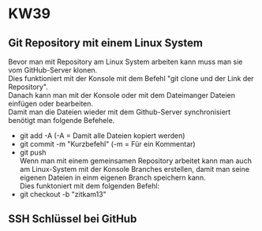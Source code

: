 # KW39  

## Git Repository mit einem Linux System  

Bevor man  mit Repository am Linux System arbeiten kann muss man sie vom GitHub-Server klonen.  
Dies funktioniert mit der Konsole mit dem Befehl "git clone und der Link der Repository".  
Danach kann man mit der Konsole oder mit dem Dateimanger Dateien einfügen oder bearbeiten.  
Damit man die Dateien wieder mit dem Github-Server synchronisiert benötigt man folgende Befehele.  
* git add -A (-A = Damit alle Dateien kopiert werden)  
* git commit -m "Kurzbefehl" (-m = Für ein Kommentar)  
* git push  
Wenn man mit einem gemeinsamen Repository arbeitet kann man auch am Linux-System mit der Konsole Branches erstellen, damit man seine eigenen Dateien in einm eigenen Branch speichern kann.  
Dies funktoniert mit dem folgenden Befehl:  
* git checkout -b "zitkam13"  

## SSH Schlüssel bei GitHub  
